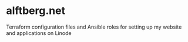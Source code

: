 # alftberg.net

Terraform configuration files and Ansible roles for setting up my website and applications on Linode
